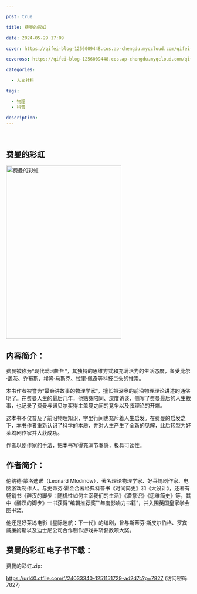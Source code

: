 ```yaml
---

post: true

title: 费曼的彩虹

date: 2024-05-29 17:09

cover: https://qifei-blog-1256009448.cos.ap-chengdu.myqcloud.com/qifei-blog/6545aba5c458853aef92d207.jpg

coveross: https://qifei-blog-1256009448.cos.ap-chengdu.myqcloud.com/qifei-blog/6545aba5c458853aef92d207.jpg

categories:

  - 人文社科

tags:

  - 物理
  - 科普

description:
---
```


<br/>

## 费曼的彩虹
<img alt="费曼的彩虹 " class="aligncenter loaded" data-was-processed="true" decoding="async" fetchpriority="high" height="471" src="https://qifei-blog-1256009448.cos.ap-chengdu.myqcloud.com/qifei-blog/6545aba5c458853aef92d207.jpg" style="cursor: zoom-in;" width="314"/>

## 内容简介：

费曼被称为“现代爱因斯坦”，其独特的思维方式和充满活力的生活态度，备受比尔·盖茨、乔布斯、埃隆·马斯克、拉里·佩奇等科技巨头的推崇。

本书作者被誉为“最会讲故事的物理学家”，擅长把深奥的前沿物理理论讲述的通俗明了。在费曼人生的最后几年，他贴身陪同、深度访谈，侧写了费曼最后的人生故事，也记录了费曼与诺贝尔奖得主盖曼之间的竞争以及弦理论的开端。

这本书不仅普及了前沿物理知识，字里行间也充斥着人生启发。在费曼的启发之下，本书作者重新认识了科学的本质，并对人生产生了全新的见解，此后转型为好莱坞剧作家并大获成功。

作者以剧作家的手法，把本书写得充满节奏感，极具可读性。

## 作者简介：

伦纳德·蒙洛迪诺（Leonard Mlodinow），著名理论物理学家、好莱坞剧作家、电脑游戏制作人。与史蒂芬·霍金合著经典科普书《时间简史》和《大设计》，还著有畅销书《醉汉的脚步：随机性如何主宰我们的生活》《潜意识》《思维简史》等，其中《醉汉的脚步》一书获得“编辑推荐奖”“年度影响力书籍”，并入围英国皇家学会图书奖。

他还是好莱坞电影《星际迷航：下一代》的编剧，曾与斯蒂芬·斯皮尔伯格、罗宾·威廉姆斯以及迪士尼公司合作制作游戏并斩获数项大奖。

## 费曼的彩虹 电子书下载：

费曼的彩虹.zip: 

https://url40.ctfile.com/f/24033340-1251151729-ad2d7c?p=7827 (访问密码: 7827)
